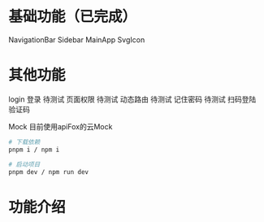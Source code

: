 # 基础功能（已完成）
NavigationBar 
Sidebar
MainApp
SvgIcon

# 其他功能
login
    登录 待测试
    页面权限 待测试
    动态路由 待测试
    记住密码 待测试
    扫码登陆
    验证码

Mock 
    目前使用apiFox的云Mock

```bash
# 下载依赖
pnpm i / npm i 

# 启动项目
pnpm dev / npm run dev

```

# 功能介绍